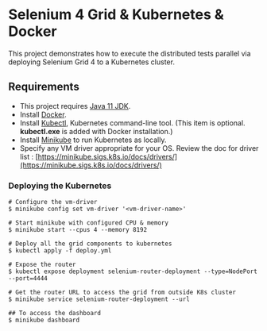 # Selenium 4 Grid & Kubernetes & Docker

This project demonstrates how to execute the distributed tests parallel via deploying Selenium Grid 4 to a Kubernetes cluster.

## Requirements

- This project requires [Java 11 JDK](https://adoptopenjdk.net/).
- Install [Docker](https://www.docker.com/).
- Install [Kubectl](https://kubernetes.io/docs/tasks/tools/install-kubectl/), Kubernetes command-line tool. (This item
  is optional. **kubectl.exe** is added with Docker installation.)
- Install [Minikube](https://kubernetes.io/docs/setup/learning-environment/minikube/) to run Kubernetes as locally.
- Specify any VM driver appropriate for your OS. Review the doc for driver
  list : [https://minikube.sigs.k8s.io/docs/drivers/](https://minikube.sigs.k8s.io/docs/drivers/)

### Deploying the Kubernetes

```shell
# Configure the vm-driver
$ minikube config set vm-driver '<vm-driver-name>'

# Start minikube with configured CPU & memory
$ minikube start --cpus 4 --memory 8192

# Deploy all the grid components to kubernetes
$ kubectl apply -f deploy.yml

# Expose the router
$ kubectl expose deployment selenium-router-deployment --type=NodePort --port=4444

# Get the router URL to access the grid from outside K8s cluster
$ minikube service selenium-router-deployment --url

## To access the dashboard
$ minikube dashboard
```

